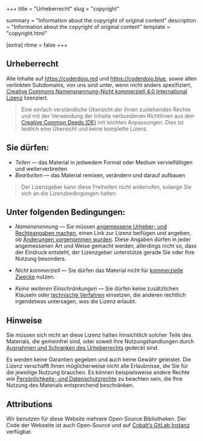 +++
title = "Urheberrecht"
slug = "copyright"

summary = "Information about the copyright of original content"
description = "Information about the copyright of original content"
template = "copyright.html"

[extra]
rtime = false
+++

## Urheberrecht

Alle Inhalte auf <https://coderdojo.red> und <https://coderdojo.blue>, sowie allen verlinkten Subdomains, von uns sind unter, wenn nicht anders spezifiziert, [Creative Commons Namensnennung-Nicht kommerziell 4.0 International Lizenz](https://creativecommons.org/licenses/by-nc/4.0/) lizenziert.

> Eine einfach verständliche Übersicht der ihnen zustehenden Rechte und mit der Verwendung der Inhalte verbundenen Richtlinien aus den [Creative Common Deeds (DE)](https://creativecommons.org/licenses/by-nc/4.0/deed.de) mit leichten Anpassungen. Dies ist leidlich eine Übersicht und keine komplette Lizenz.

## Sie dürfen:

-   _Teilen_ — das Material in jedwedem Format oder Medium vervielfältigen und weiterverbreiten
-   _Bearbeiten_ — das Material remixen, verändern und darauf aufbauen

> Der Lizenzgeber kann diese Freiheiten nicht widerrufen, solange Sie sich an die Lizenzbedingungen halten.

## Unter folgenden Bedingungen:

-   _Namensnennung_ — Sie müssen [angemessene Urheber- und Rechteangaben machen](https://wiki.creativecommons.org/License_Versions#Detailed_attribution_comparison_chart), einen Link zur Lizenz beifügen und angeben, ob [Änderungen vorgenommen wurden](https://wiki.creativecommons.org/Best_practices_for_attribution#This_is_a_good_attribution_for_material_you_modified_slightly). Diese Angaben dürfen in jeder angemessenen Art und Weise gemacht werden, allerdings nicht so, dass der Eindruck entsteht, der Lizenzgeber unterstütze gerade Sie oder Ihre Nutzung besonders.

-   _Nicht kommerziell_ — Sie dürfen das Material nicht für [kommerzielle Zwecke](https://creativecommons.org/faq/#does-my-use-violate-the-noncommercial-clause-of-the-licenses) nutzen.

-   _Keine weiteren Einschränkungen_ — Sie dürfen keine zusätzlichen Klauseln oder [technische Verfahren](https://wiki.creativecommons.org/License_Versions#Application_of_effective_technological_measures_by_users_of_CC-licensed_works_prohibited) einsetzen, die anderen rechtlich irgendetwas untersagen, was die Lizenz erlaubt.

## Hinweise

Sie müssen sich nicht an diese Lizenz halten hinsichtlich solcher Teile des Materials, die gemeinfrei sind, oder soweit Ihre Nutzungshandlungen durch [Ausnahmen und Schranken des Urheberrechts](https://creativecommons.org/faq/#do-creative-commons-licenses-affect-exceptions-and-limitations-to-copyright-such-as-fair-dealing-and-fair-use) gedeckt sind.

Es werden keine Garantien gegeben und auch keine Gewähr geleistet. Die Lizenz verschafft Ihnen möglicherweise nicht alle Erlaubnisse, die Sie für die jeweilige Nutzung brauchen. Es können beispielsweise andere Rechte wie [Persönlichkeits- und Datenschutzrechte](https://wiki.creativecommons.org/Considerations_for_licensors_and_licensees) zu beachten sein, die Ihre Nutzung des Materials entsprechend beschränken.

## Attributions

Wir benutzen für diese Website mehrere Open-Source Bibliotheken. Der Code der Webseite ist auch Open-Source und auf [Cobalt’s GitLab Instanz](https://gitlab.cobalt.rocks/coderdojo) verfügbar.
